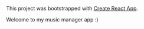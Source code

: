 This project was bootstrapped with [Create React App](https://github.com/facebook/create-react-app).

Welcome to my music manager app :)